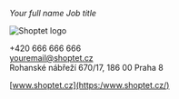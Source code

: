 *Your full name*
_Job title_

![Shoptet logo](https://res.cloudinary.com/shoptet/image/upload/v1684766564/mailsignature/shoptet-logo-small.png)

+420 666 666 666\
youremail@shoptet.cz\
Rohanské nábřeží 670/17, 186 00 Praha 8

[www.shoptet.cz](https:/www.shoptet.cz/)

